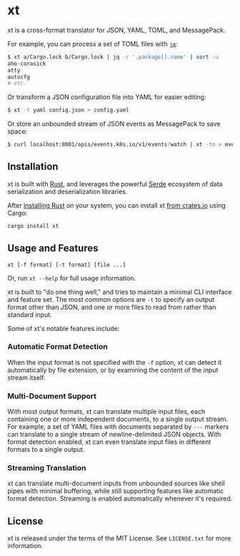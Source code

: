 # xt

xt is a cross-format translator for JSON, YAML, TOML, and MessagePack.

For example, you can process a set of TOML files with [`jq`][jq]:

```sh
$ xt a/Cargo.lock b/Cargo.lock | jq -r '.package[].name' | sort -u
aho-corasick
atty
autocfg
# etc.
```

Or transform a JSON configuration file into YAML for easier editing:

```sh
$ xt -t yaml config.json > config.yaml
```

Or store an unbounded stream of JSON events as MessagePack to save space:

```sh
$ curl localhost:8001/apis/events.k8s.io/v1/events?watch | xt -tm > events.msgpack
```

[jq]: https://stedolan.github.io/jq/

## Installation

xt is built with [Rust][rust], and leverages the powerful [Serde][serde]
ecosystem of data serialization and deserialization libraries.

After [installing Rust][install rust] on your system, you can install xt
[from crates.io][crate] using Cargo:

```sh
cargo install xt
```

[rust]: https://www.rust-lang.org/
[serde]: https://serde.rs/
[install rust]: https://www.rust-lang.org/tools/install
[crate]: https://crates.io/crates/xt

## Usage and Features

```
xt [-f format] [-t format] [file ...]
```

Or, run `xt --help` for full usage information.

xt is built to "do one thing well," and tries to maintain a minimal CLI
interface and feature set. The most common options are `-t` to specify an output
format other than JSON, and one or more files to read from rather than standard
input.

Some of xt's notable features include:

### Automatic Format Detection

When the input format is not specified with the `-f` option, xt can detect it
automatically by file extension, or by examining the content of the input stream
itself.

### Multi-Document Support

With most output formats, xt can translate multiple input files, each containing
one or more independent documents, to a single output stream. For example, a set
of YAML files with documents separated by `---` markers can translate to a
single stream of newline-delimited JSON objects. With format detection enabled,
xt can even translate input files in different formats to a single output.

### Streaming Translation

xt can translate multi-document inputs from unbounded sources like shell pipes
with minimal buffering, while still supporting features like automatic format
detection. Streaming is enabled automatically whenever it's required.

## License

xt is released under the terms of the MIT License. See `LICENSE.txt` for more
information.
